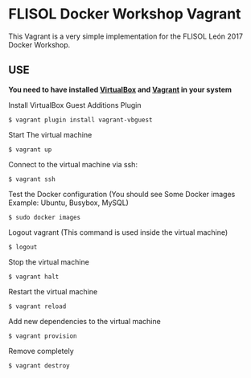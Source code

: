 # FLISOL Docker Workshop Vagrant 

This Vagrant is a very simple implementation for the FLISOL León 2017 Docker Workshop.

## USE
**You need to have installed [VirtualBox](https://www.virtualbox.org/) and [Vagrant](https://www.vagrantup.com/) in your system**

Install VirtualBox Guest Additions Plugin
```
$ vagrant plugin install vagrant-vbguest
```

Start The virtual machine
```
$ vagrant up
```

Connect to the virtual machine via ssh:

```
$ vagrant ssh
```

Test the Docker configuration (You should see Some Docker images Example: Ubuntu, Busybox, MySQL)  
```
$ sudo docker images
```

Logout vagrant (This command is used inside the virtual machine)
```
$ logout
```

Stop the virtual machine
```
$ vagrant halt
```

Restart the virtual machine
```
$ vagrant reload
```

Add new dependencies to the virtual machine
```
$ vagrant provision
```

Remove completely
```
$ vagrant destroy
```
